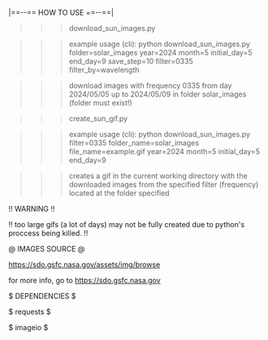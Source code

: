 |==--== HOW TO USE ==--==| 

>>>download_sun_images.py

>>>example usage (cli):  python download_sun_images.py folder=solar_images year=2024 month=5 initial_day=5 end_day=9 save_step=10 filter=0335 filter_by=wavelength 

>>> download images with frequency 0335 from day 2024/05/05 up to 2024/05/09 in folder solar_images (folder must exist!)

>>>create_sun_gif.py

>>>example usage (cli): python download_sun_images.py filter=0335 folder_name=solar_images file_name=example.gif year=2024 month=5 initial_day=5 end_day=9 

>>> creates a gif in the current working directory with the downloaded images from the specified filter (frequency) located at the folder specified

!! WARNING !! 

!! too large gifs (a lot of days) may not be fully created due to python's proccess being killed. !!

@ IMAGES SOURCE @

https://sdo.gsfc.nasa.gov/assets/img/browse

for more info, go to https://sdo.gsfc.nasa.gov

$ DEPENDENCIES $

$   requests   $

$   imageio    $
